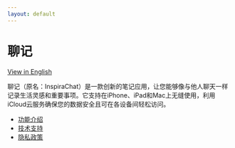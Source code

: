 ```yaml
---
layout: default
---
```


# 聊记

[View in English](https://inspirachat.github.io/)

聊记（原名：InspiraChat）是一款创新的笔记应用，让您能够像与他人聊天一样记录生活灵感和重要事项。它支持在iPhone、iPad和Mac上无缝使用，利用iCloud云服务确保您的数据安全且可在各设备间轻松访问。

* [功能介绍](https://inspirachat.github.io/cn/feature)
* [技术支持](https://inspirachat.github.io/cn/support)
* [隐私政策](https://inspirachat.github.io/cn/privacy-policy)
